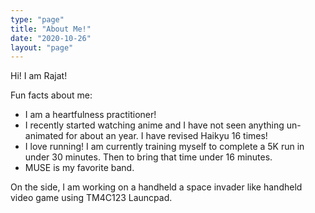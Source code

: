 ```yaml
---
type: "page"
title: "About Me!"
date: "2020-10-26"
layout: "page"
---
```


Hi! I am Rajat! 

Fun facts about me:

  * I am a heartfulness practitioner!
  * I recently started watching anime and I have not seen anything un-animated for about an year. I have revised Haikyu 16 times!
  * I love running! I am currently training myself to complete a 5K run in under 30 minutes. Then to bring that time under 16 minutes.
  * MUSE is my favorite band.

On the side, I am working on a handheld a space invader like handheld video game using TM4C123 Launcpad.
